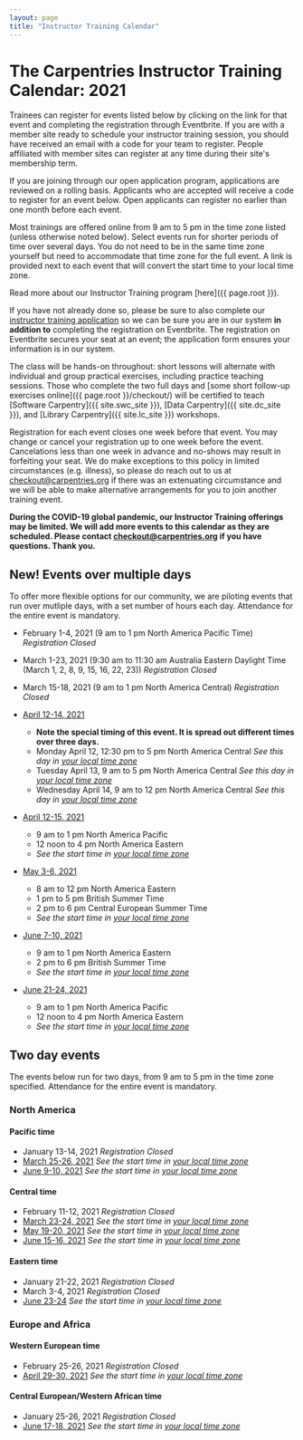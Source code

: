 ```yaml
---
layout: page
title: "Instructor Training Calendar"
---
```



# The Carpentries Instructor Training Calendar: 2021

Trainees can register for events listed below by clicking on the link for that event and completing the registration through Eventbrite.  If you are with a member site ready to schedule your instructor training session, you should have received an email with a code for your team to register. People affiliated with member sites can register at any time during their site's membership term.

If you are joining through our open application program, applications are reviewed on a rolling basis.  Applicants who are accepted will receive a code to register for an event below.  Open applicants can register no earlier than one month before each event.

Most trainings are offered online from 9 am to 5 pm in the time zone listed (unless otherwise noted below). Select events run for shorter periods of time over several days. You do not need to be in the same time zone yourself but need to accommodate that time zone for the full event. A link is provided next to each event that will convert the start time to your local time zone.

Read more about our Instructor Training program [here]({{ page.root }}).

If you have not already done so, please be sure to also complete our [instructor training application](https://amy.carpentries.org/forms/request_training/) so we can be sure you are in our system **in addition to** completing the registration on Eventbrite. The registration on Eventbrite secures your seat at an event; the application form ensures your information is in our system.    

The class will be hands-on throughout:
short lessons will alternate with individual and group practical exercises,
including practice teaching sessions.
Those who complete the two full days
and [some short follow-up exercises online]({{ page.root }}/checkout/)
will be certified to teach [Software Carpentry]({{ site.swc_site }}), [Data Carpentry]({{ site.dc_site }}), and [Library Carpentry]({{ site.lc_site }}) workshops.

Registration for each event closes one week before that event. You may change or cancel your registration up to one week before the event. Cancelations less than one week in advance and no-shows may result in forfeiting your seat.  We do make exceptions to this policy in limited circumstances (e.g. illness), so please do reach out to us at [checkout@carpentries.org](mailto:checkout@carpentries.org) if there was an extenuating circumstance and we will be able to make alternative arrangements for you to join another training event.

**During the COVID-19 global pandemic, our Instructor Training offerings may be limited. We will add more events to this calendar as they are scheduled. Please contact [checkout@carpentries.org](mailto:checkout@carpentries.org) if you have questions.  Thank you.**

## New! Events over multiple days
To offer more flexible options for our community, we are piloting events that run over mutliple days, with a set number of hours each day. Attendance for the entire event is mandatory.

* February 1-4, 2021 (9 am to 1 pm North America Pacific Time) *Registration Closed*
* March 1-23, 2021 (9:30 am to 11:30 am Australia Eastern Daylight Time (March 1, 2, 8, 9, 15, 16, 22, 23)) *Registration Closed*
* March 15-18, 2021 (9 am to 1 pm North America Central) *Registration Closed*

* [April 12-14, 2021](https://www.eventbrite.com/e/online-instructor-training-april-12-14-2021-n-america-central-time-tickets-144461876361)
    * **Note the special timing of this event. It is spread out different times over three days.**
    * Monday April 12, 12:30 pm to 5 pm North America Central *See this day in [your local time zone](https://www.timeanddate.com/worldclock/fixedtime.html?msg=Carpentries+Instructor+Training&iso=20210412T1230&p1=64&ah=4&am=30)*
    * Tuesday April 13, 9 am to 5 pm North America Central *See this day in [your local time zone](https://www.timeanddate.com/worldclock/fixedtime.html?msg=Carpentries+Instructor+Training&iso=20210413T09&p1=64&ah=8)*
    * Wednesday April 14, 9 am to 12 pm North America Central *See this day in [your local time zone](https://www.timeanddate.com/worldclock/fixedtime.html?msg=Carpentries+Instructor+Training&iso=20210414T09&p1=64&ah=3)*

* [April 12-15, 2021](https://www.eventbrite.com/e/online-instructor-training-april-12-15-2021-tickets-143818666503)
    * 9 am to 1 pm North America Pacific
    * 12 noon to 4 pm North America Eastern
    * *See the start time in [your local time zone](https://www.timeanddate.com/worldclock/fixedtime.html?msg=Carpentries+Instructor+Training&iso=20210412T09&p1=137&ah=4)*

* [May 3-6, 2021](https://www.eventbrite.com/e/online-instructor-training-may-3-6-2021-british-summer-time-tickets-144492441783) 
    * 8 am to 12 pm North America Eastern 
    * 1 pm to 5 pm British Summer Time
    * 2 pm to 6 pm Central European Summer Time
    * *See the start time in [your local time zone](https://www.timeanddate.com/worldclock/fixedtime.html?msg=Carpentries+Instructor+Training&iso=20210503T13&p1=136&ah=4)*    

* [June 7-10, 2021](https://www.eventbrite.com/e/online-instructor-training-june-7-10-2021-tickets-143821825953)
    * 9 am to 1 pm North America Eastern
    * 2 pm to 6 pm British Summer Time
    * *See the start time in [your local time zone](https://www.timeanddate.com/worldclock/fixedtime.html?msg=Carpentries+Instructor+Training&iso=20210607T09&p1=179&ah=4)*

* [June 21-24, 2021](https://www.eventbrite.com/e/online-instructor-training-june-21-24-2021-tickets-143825063637)
    * 9 am to 1 pm North America Pacific
    * 12 noon to 4 pm North America Eastern
    * *See the start time in [your local time zone](https://www.timeanddate.com/worldclock/fixedtime.html?msg=Carpentries+Instructor+Training&iso=20210621T09&p1=137&ah=4)*



## Two day events

The events below run for two days, from 9 am to 5 pm in the time zone specified.  Attendance for the entire event is mandatory.

### North America

#### Pacific time
* January 13-14, 2021 *Registration Closed*
* [March 25-26, 2021](https://www.eventbrite.com/e/online-instructor-training-march-25-26-2021-n-america-pacific-time-tickets-130300356875) *See the start time in [your local time zone](https://www.timeanddate.com/worldclock/fixedtime.html?iso=20210325T09&p1=137&ah=8)*
* [June 9-10, 2021](https://www.eventbrite.com/e/online-instructor-training-june-9-10-2021-n-america-pacific-time-tickets-143823468867) *See the start time in [your local time zone](https://www.timeanddate.com/worldclock/fixedtime.html?msg=Carpentries+Instructor+Training&iso=20210609T09&p1=137&ah=9)*


#### Central time
* February 11-12, 2021 *Registration Closed*
* [March 23-24, 2021](https://www.eventbrite.com/e/online-instructor-training-march-23-24-2021-n-america-central-time-tickets-130299927591) *See the start time in [your local time zone](https://www.timeanddate.com/worldclock/fixedtime.html?msg=Carpentries+Instructor+Training&iso=20210323T09&p1=64&ah=8)*
* [May 19-20, 2021](https://www.eventbrite.com/e/online-instructor-training-may-19-20-2021-n-america-central-time-tickets-144264269313) *See the start time in [your local time zone](https://www.timeanddate.com/worldclock/fixedtime.html?msg=Instructor+Training&iso=20210519T09&p1=64&ah=8)*
* [June 15-16, 2021](https://www.eventbrite.com/e/online-instructor-training-june-15-16-2021-n-america-central-time-tickets-143824357525) *See the start time in [your local time zone](https://www.timeanddate.com/worldclock/fixedtime.html?msg=Carpentries+instructor+training&iso=20210615T09&p1=64&ah=8)*

#### Eastern time
* January 21-22, 2021 *Registration Closed*
* March 3-4, 2021 *Registration Closed*
* [June 23-24](https://www.eventbrite.com/e/online-instructor-training-june-23-24-2021-n-america-eastern-time-tickets-143825334447) *See the start time in [your local time zone](https://www.timeanddate.com/worldclock/fixedtime.html?msg=Carpentries+Instructor+Training&iso=20210623T09&p1=179&ah=8)*


### Europe and Africa

#### Western European time
* February 25-26, 2021 *Registration Closed*
* [April 29-30, 2021](https://www.eventbrite.com/e/online-instructor-training-april-29-30-2021-british-summer-time-tickets-143820586245) *See the start time in [your local time zone](https://www.timeanddate.com/worldclock/fixedtime.html?msg=Carpentries+Instructor+Training&iso=20210429T09&p1=136&ah=8)*

#### Central European/Western African time
* January 25-26, 2021 *Registration Closed*
* [June 17-18, 2021](https://www.eventbrite.com/e/online-instructor-training-june-17-18-2021-central-european-summer-time-tickets-143826012475) *See the start time in [your local time zone](https://www.timeanddate.com/worldclock/fixedtime.html?msg=Carpentries+Instructor+training&iso=20210617T09&p1=195&ah=8)*

